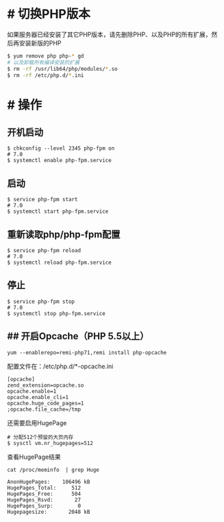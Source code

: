 # # 切换PHP版本
如果服务器已经安装了其它PHP版本，请先删除PHP、以及PHP的所有扩展，然后再安装新版的PHP
```bash
$ yum remove php php-* gd
# 以及卸载所有编译安装的扩展
$ rm -rf /usr/lib64/php/modules/*.so
$ rm -rf /etc/php.d/*.ini
```

# # 操作
## 开机启动
```
$ chkconfig --level 2345 php-fpm on
# 7.0
$ systemctl enable php-fpm.service
```
## 启动
```
$ service php-fpm start
# 7.0
$ systemctl start php-fpm.service
```
## 重新读取php/php-fpm配置
```
$ service php-fpm reload
# 7.0
$ systemctl reload php-fpm.service
```
## 停止
```
$ service php-fpm stop
# 7.0
$ systemctl stop php-fpm.service
```

## ## 开启Opcache（PHP 5.5以上）
```
yum --enablerepo=remi-php71,remi install php-opcache
```
配置文件在：/etc/php.d/*-opcache.ini
```
[opcache]
zend_extension=opcache.so
opcache.enable=1
opcache.enable_cli=1
opcache.huge_code_pages=1
;opcache.file_cache=/tmp
```
还需要启用HugePage
```
# 分配512个预留的大页内存
$ sysctl vm.nr_hugepages=512
```
查看HugePage结果
```
cat /proc/meminfo  | grep Huge
```
```
AnonHugePages:    106496 kB
HugePages_Total:     512
HugePages_Free:      504
HugePages_Rsvd:       27
HugePages_Surp:        0
Hugepagesize:       2048 kB
```
